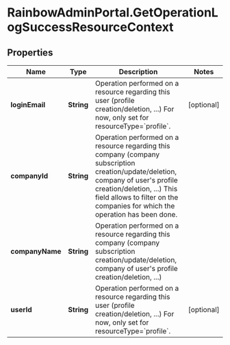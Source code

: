 # RainbowAdminPortal.GetOperationLogSuccessResourceContext

## Properties

Name | Type | Description | Notes
------------ | ------------- | ------------- | -------------
**loginEmail** | **String** | Operation performed on a resource regarding this user (profile creation/deletion, ...)    For now, only set for resourceType&#x3D;&#x60;profile&#x60;. | [optional] 
**companyId** | **String** | Operation performed on a resource regarding this company (company subscription creation/update/deletion, company of user&#39;s profile creation/deletion, ...)    This field allows to filter on the companies for which the operation has been done. | 
**companyName** | **String** | Operation performed on a resource regarding this company (company subscription creation/update/deletion, company of user&#39;s profile creation/deletion, ...) | 
**userId** | **String** | Operation performed on a resource regarding this user (profile creation/deletion, ...)    For now, only set for resourceType&#x3D;&#x60;profile&#x60;. | [optional] 


